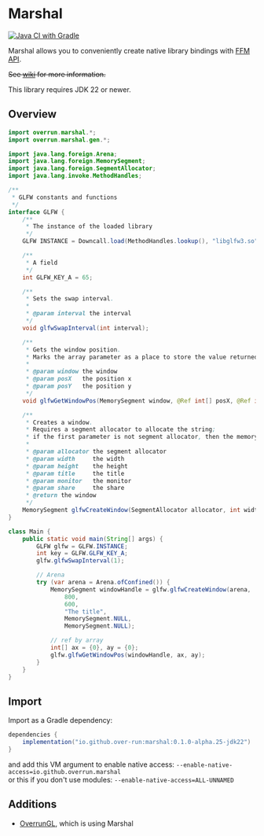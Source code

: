 # Marshal

[![Java CI with Gradle](https://github.com/Over-Run/marshal/actions/workflows/gradle.yml/badge.svg?event=push)](https://github.com/Over-Run/marshal/actions/workflows/gradle.yml)

Marshal allows you to conveniently create native library bindings with [FFM API](https://openjdk.org/jeps/454).

~~See [wiki](https://github.com/Over-Run/marshal/wiki) for more information.~~

This library requires JDK 22 or newer.

## Overview

```java
import overrun.marshal.*;
import overrun.marshal.gen.*;

import java.lang.foreign.Arena;
import java.lang.foreign.MemorySegment;
import java.lang.foreign.SegmentAllocator;
import java.lang.invoke.MethodHandles;

/**
 * GLFW constants and functions
 */
interface GLFW {
    /**
     * The instance of the loaded library
     */
    GLFW INSTANCE = Downcall.load(MethodHandles.lookup(), "libglfw3.so");

    /**
     * A field
     */
    int GLFW_KEY_A = 65;

    /**
     * Sets the swap interval.
     *
     * @param interval the interval
     */
    void glfwSwapInterval(int interval);

    /**
     * Gets the window position.
     * Marks the array parameter as a place to store the value returned by C
     *
     * @param window the window
     * @param posX   the position x
     * @param posY   the position y
     */
    void glfwGetWindowPos(MemorySegment window, @Ref int[] posX, @Ref int[] posY);

    /**
     * Creates a window.
     * Requires a segment allocator to allocate the string;
     * if the first parameter is not segment allocator, then the memory stack is used
     *
     * @param allocator the segment allocator
     * @param width     the width
     * @param height    the height
     * @param title     the title
     * @param monitor   the monitor
     * @param share     the share
     * @return the window
     */
    MemorySegment glfwCreateWindow(SegmentAllocator allocator, int width, int height, String title, MemorySegment monitor, MemorySegment share);
}

class Main {
    public static void main(String[] args) {
        GLFW glfw = GLFW.INSTANCE;
        int key = GLFW.GLFW_KEY_A;
        glfw.glfwSwapInterval(1);

        // Arena
        try (var arena = Arena.ofConfined()) {
            MemorySegment windowHandle = glfw.glfwCreateWindow(arena,
                800,
                600,
                "The title",
                MemorySegment.NULL,
                MemorySegment.NULL);

            // ref by array
            int[] ax = {0}, ay = {0};
            glfw.glfwGetWindowPos(windowHandle, ax, ay);
        }
    }
}
```

## Import

Import as a Gradle dependency:

```groovy
dependencies {
    implementation("io.github.over-run:marshal:0.1.0-alpha.25-jdk22")
}
```

and add this VM argument to enable native access: `--enable-native-access=io.github.overrun.marshal`  
or this if you don't use modules: `--enable-native-access=ALL-UNNAMED`

## Additions

- [OverrunGL](https://github.com/Over-Run/overrungl), which is using Marshal
